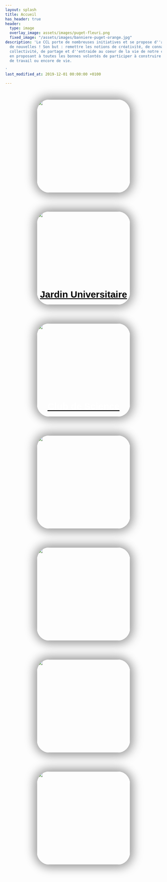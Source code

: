 ```yaml
---
layout: splash
title: Accueil
has_header: true
header:
  type: image
  overlay_image: assets/images/puget-fleuri.png
  fixed_image: "/assets/images/banniere-puget-orange.jpg"
description: 'Le CCL porte de nombreuses initiatives et se propose d''aider à en monter
  de nouvelles ! Son but : remettre les notions de créativité, de connaissance, de
  collectivité, de partage et d''entraide au coeur de la vie de notre campus universitaire
  en proposant à toutes les bonnes volontés de participer à construire leur lieu d''étude,
  de travail ou encore de vie.

'
last_modified_at: 2019-12-01 00:00:00 +0100

---
```

<script>
  if (window.netlifyIdentity) {
    window.netlifyIdentity.on("init", user => {
      if (!user) {
        window.netlifyIdentity.on("login", () => {
          document.location.href = "/admin/";
        });
      }
    });
  }
</script>


<style type="text/css" media="screen">
/* Add style rules here */
.cards-list {
  z-index: 0;
  width: 100%;
  display: flex;
  justify-content: space-around;
  flex-wrap: wrap;
}

.card {
  margin: 30px auto;
  width: 300px;
  height: 300px;
  border-radius: 40px;
  box-shadow: 5px 5px 30px 7px rgba(0,0,0,0.25), -5px -5px 30px 7px rgba(0,0,0,0.22);
  cursor: pointer;
  transition: 0.4s;
}

.card .card_image {
  width: inherit;
  height: inherit;
  border-radius: 40px;
}

.card .card_image img {
  width: inherit;
  height: inherit;
  border-radius: 40px;
  object-fit: cover;
}

.card .card_title {
  text-align: center;
  border-radius: 0px 0px 40px 40px;
  font-family: sans-serif;
  font-weight: bold;
  font-size: 30px;
  margin-top: -80px;
  height: 40px;
}

.card:hover {
  transform: scale(0.9, 0.9);
  box-shadow: 5px 5px 30px 15px rgba(0,0,0,0.25), 
    -5px -5px 30px 15px rgba(0,0,0,0.22);
}

.title-white {
  color: white;
}

.title-black {
  color: black;
}

@media all and (max-width: 500px) {
  .card-list {
    /* On small screens, we are no longer using row direction but column */
    flex-direction: column;
  }
}
</style>

<div class="cards-list">

<a href="https://ccl.test.luminy.org">
  <div class="card">
    <div class="card_image"><img src="assets/images/authors-logo/logo-ccl-nb.png" /></div>
  </div>
</a>

<a href="jardin">
  <div class="card">
    <div class="card_image">
      <img src="assets/images/authors-logo/logo-jardin.png" />
    </div>
    <div class="card_title title-black">
      <p>Jardin Universitaire</p>
    </div>
  </div>
</a>

<a href="club-science">
  <div class="card">
    <div class="card_image">
      <img src="assets/images/authors-logo/logo-club-sciences.jpeg" />
    </div>
    <div class="card_title title-white">
      <p>Club de Science</p>
    </div>
  </div>
</a>

<a href="allie">
  <div class="card">
    <div class="card_image">
      <img src="assets/images/authors-logo/allie.png" />
    </div>
  </div>
</a>

<a href="fse">
  <div class="card">
    <div class="card_image">
      <img src="assets/images/authors-logo/fse-transparent.png" />
    </div>
  </div>
</a>

<a href="comnsea">
  <div class="card">
    <div class="card_image">
      <img src="assets/images/authors-logo/logo-com.png" />
    </div>
  </div>
</a>

<a href="cafe-des-langues">
  <div class="card">
    <div class="card_image">
      <img src="assets/images/authors-logo/cafe-des-langues.png" />
    </div>
  </div>
</a>

</div>
